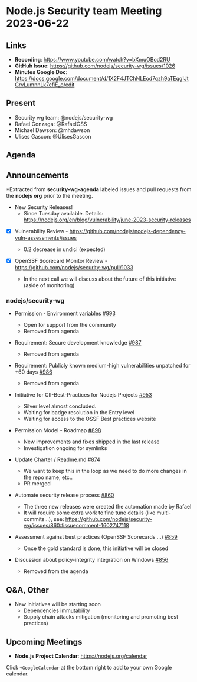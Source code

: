 # Node.js  Security team Meeting 2023-06-22

## Links

* **Recording**:  https://www.youtube.com/watch?v=bXmuOBod2RU
* **GitHub Issue**: https://github.com/nodejs/security-wg/issues/1026
* **Minutes Google Doc**: https://docs.google.com/document/d/1X2F4JTChNLEod7qzh9aTEqgIJtGrvLumnnLk7efiE_o/edit

## Present

* Security wg team: @nodejs/security-wg
* Rafael Gonzaga: @RafaelGSS
* Michael Dawson: @mhdawson
* Ulises Gascon: @UlisesGascon

## Agenda

## Announcements

*Extracted from **security-wg-agenda** labeled issues and pull requests from the **nodejs org** prior to the meeting.

- New Security Releases!
  - Since Tuesday available. Details: https://nodejs.org/en/blog/vulnerability/june-2023-security-releases	

- [x] Vulnerability Review - https://github.com/nodejs/nodejs-dependency-vuln-assessments/issues
  - 0.2 decrease in undici (expected)

- [x] OpenSSF Scorecard Monitor Review - https://github.com/nodejs/security-wg/pull/1033
  - In the next call we will discuss about the future of this initiative (aside of monitoring) 

### nodejs/security-wg

* Permission - Environment variables [#993](https://github.com/nodejs/security-wg/issues/993)
  * Open for support from the community
  * Removed from agenda

* Requirement: Secure development knowledge [#987](https://github.com/nodejs/security-wg/issues/987)
  * Removed from agenda
* Requirement: Publicly known medium-high vulnerabilities unpatched for +60 days [#986](https://github.com/nodejs/security-wg/issues/986)
  * Removed from agenda
* Initiative for CII-Best-Practices for Nodejs Projects [#953](https://github.com/nodejs/security-wg/issues/953)
  * Silver level almost concluded.
  * Waiting for badge resolution in the Entry level
  * Waiting for access to the OSSF Best practices website

* Permission Model - Roadmap [#898](https://github.com/nodejs/security-wg/issues/898)
  * New improvements and fixes shipped in the last release
  * Investigation ongoing for symlinks

* Update Charter / Readme.md [#874](https://github.com/nodejs/security-wg/pull/874)
  * We want to keep this in the loop as we need to do more changes in the repo name, etc..
  * PR merged

* Automate security release process [#860](https://github.com/nodejs/security-wg/issues/860)
  * The three new releases were created the automation made by Rafael
  * It will require some extra work to fine tune details (like multi-commits…), see: https://github.com/nodejs/security-wg/issues/860#issuecomment-1602747118

* Assessment against best practices (OpenSSF Scorecards ...) [#859](https://github.com/nodejs/security-wg/issues/859)
  * Once the gold standard is done, this initiative will be closed

* Discussion about policy-integrity integration on Windows [#856](https://github.com/nodejs/security-wg/issues/856)
  * Removed from the agenda

## Q&A, Other

* New initiatives will be starting soon
  * Dependencies immutability
  * Supply chain attacks mitigation (monitoring and promoting best practices)
 

## Upcoming Meetings

* **Node.js Project Calendar**: <https://nodejs.org/calendar>

Click `+GoogleCalendar` at the bottom right to add to your own Google calendar.

